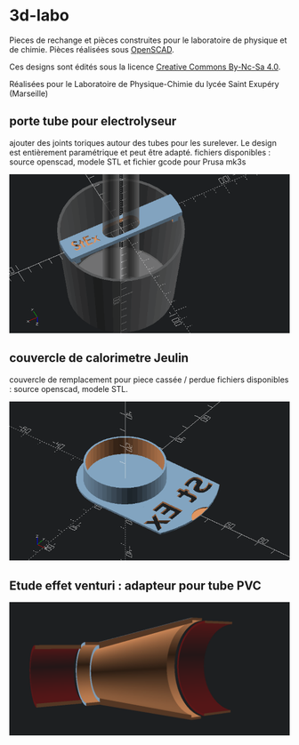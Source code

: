 # 3d-labo
Pieces de rechange et pièces construites pour le laboratoire de physique et de chimie. Pièces réalisées sous [OpenSCAD](https://www.openscad.org/).

Ces designs sont édités sous la licence [Creative Commons By-Nc-Sa 4.0](https://creativecommons.org/licenses/by-nc-sa/4.0/legalcode).

Réalisées pour le Laboratoire de Physique-Chimie du lycée Saint Exupéry (Marseille)

## porte tube pour electrolyseur
ajouter des joints toriques autour des tubes pour les surelever. Le design est entièrement paramétrique et peut être adapté.
fichiers disponibles : source openscad, modele STL et fichier gcode pour Prusa mk3s

![image porte tube](https://raw.githubusercontent.com/olivier-boesch/3d-labo/master/electrolyseur_porte_tube/electrolyseur_porte_tube.png)

## couvercle de calorimetre Jeulin
couvercle de remplacement pour piece cassée / perdue
fichiers disponibles : source openscad, modele STL.

![couvercle calorimetre](https://raw.githubusercontent.com/olivier-boesch/3d-labo/master/calorimetre/couvercle_calorimetre.png)

## Etude effet venturi : adapteur pour tube PVC

![venturi cone](https://raw.githubusercontent.com/olivier-boesch/3d-labo/master/venturi/venturi_cone.png)
